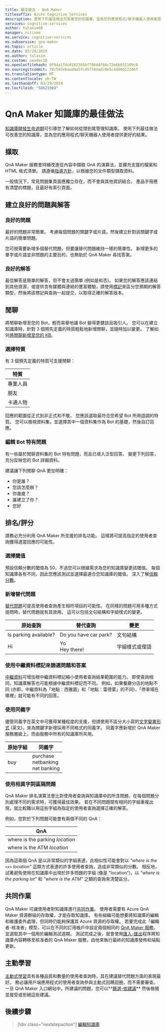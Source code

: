 ```yaml
---
title: 最佳做法 - QnA Maker
titlesuffix: Azure Cognitive Services
description: 使用下列最佳做法可改善您的知識庫，並為您的應用程式/聊天機器人使用者提供更好的結果。
services: cognitive-services
author: tulasim88
manager: nitinme
ms.service: cognitive-services
ms.subservice: qna-maker
ms.topic: article
ms.date: 03/28/2019
ms.author: tulasim
ms.custom: seodec18
ms.openlocfilehash: 0f94a1fdc01825b5bf78644f84c72e6b031109c0
ms.sourcegitcommit: f8c592ebaad4a5fc45710dadc0e5c4480d122d6f
ms.translationtype: MT
ms.contentlocale: zh-TW
ms.lasthandoff: 03/29/2019
ms.locfileid: "58621969"
---
```

# <a name="best-practices-of-a-qna-maker-knowledge-base"></a>QnA Maker 知識庫的最佳做法
[知識庫開發生命週期](../Concepts/development-lifecycle-knowledge-base.md)可引導您了解如何從頭到尾管理知識庫。 使用下列最佳做法可改善您的知識庫，並為您的應用程式/聊天機器人使用者提供更好的結果。

## <a name="extraction"></a>擷取
QnA Maker 服務會持續改進從內容中擷取 QnA 的演算法，並擴充支援的檔案和 HTML 格式清單。 請遵循[指導方針](../Concepts/data-sources-supported.md)，以根據您的文件類型擷取資料。 

一般情況下，常見問題集頁面應獨立存在，而不會與其他資訊結合。 產品手冊應有清楚的標題，且最好有索引頁面。 

## <a name="creating-good-questions-and-answers"></a>建立良好的問題與解答

### <a name="good-questions"></a>良好的問題

最好的問題非常簡單。 考慮每個問題的關鍵字或片語，然後建立針對該關鍵字或片語的簡單問題。 

您可視需要新增多個替代問題，但要讓替代問題維持一樣的簡單性。 新增更多的單字或片語並非問題的主要目的，也無助於 QnA Maker 尋找答案。 

### <a name="good-answers"></a>良好的解答

最佳解答是簡單的解答，但不會太過簡單 (例如是和否)。 如果您的解答應該連結到其他資源，或提供含有媒體與連結的豐富體驗，請使用[標記](../how-to/metadata-generateanswer-usage.md)來區分您預期的解答類型，然後將該標記與查詢一起提交，以取得正確的解答版本。

## <a name="chit-chat"></a>閒聊
將閒聊新增至您的 Bot，輕而易舉地讓 Bot 變得更健談且吸引人。 您可以在建立知識庫時，針對 3 個預先定義的特質輕鬆地新增閒聊，並隨時加以變更。 了解如何[將閒聊新增至您的 KB](../How-To/chit-chat-knowledge-base.md)。 

### <a name="choosing-a-personality"></a>選擇特質
有 3 個預先定義的特質可支援閒聊： 

|特質|
|--|
|專業人員|
|朋友|
|卡通人物|

回應的範圍從正式到非正式和不敬。 您應該選取最符合您希望 Bot 所用語調的特質。 您可以檢視資料集，並選擇其中一個資料集作為 Bot 的基礎，然後自訂回應。 

### <a name="edit-bot-specific-questions"></a>編輯 Bot 特有問題
有一些屬於閒聊資料集的 Bot 特有問題，而且已填入泛型回答。 變更下列回答，充分反映您的 Bot 詳細資料。 

建議讓下列閒聊 QnA 更加明確：

* 你是誰？
* 您該怎麼辦？
* 你幾歲？
* 誰建立了你？
* 您好
   

## <a name="rankingscoring"></a>排名/評分
請務必充分利用 QnA Maker 所支援的排名功能。 這樣將可提高指定的使用者查詢獲得適當回應的可能性。

### <a name="choosing-a-threshold"></a>選擇閾值
預設信賴分數的閾值為 50，不過您可以根據需求為您的知識庫變更該閾值。 每個知識庫各有不同，因此您應該測試並選擇最適合您知識庫的閾值。 深入了解[信賴分數](../Concepts/confidence-score.md)。 

### <a name="add-alternate-questions"></a>新增替代問題
[替代問題](../How-To/edit-knowledge-base.md)可提高使用者查詢產生相符項目的可能性。 在同樣的問題可用多種方式提問時，替代問題就有其效用。 這可以包括文句結構和字組樣式的變更。

|原始查詢|替代查詢|變更| 
|--|--|--|
|Is parking available?|Do you have car park?|文句結構|
 |Hi|Yo<br>Hey there!|字組樣式或俚語|

<a name="use-metadata-filters"></a>

### <a name="use-metadata-tags-to-filter-questions-and-answers"></a>使用中繼資料標記來篩選問題和答案

[中繼資料](../How-To/edit-knowledge-base.md)可增加根中繼資料標記縮小使用者查詢結果範圍的能力。 即使查詢相同，知識庫解答也可能根據中繼資料標記而不同。 例如，如果餐廳分店的地點不同 (亦即，中繼資料為「地點：西雅圖」和「地點：雷德蒙」的不同)，「停車場在哪裡」就可能有不同的回答。

### <a name="use-synonyms"></a>使用同義字
儘管同義字在英文中可獲得某種程度的支援，但請使用不區分大小寫的[文字變異形式](https://westus.dev.cognitive.microsoft.com/docs/services/5a93fcf85b4ccd136866eb37/operations/5ac266295b4ccd1554da75fd) \(英文\)，來為關鍵字新增採用不同格式的同義字。 同義字應新增於 QnA Maker 服務層級上，而由服務中所有的知識庫所共用。

|原始字組|同義字|
|--|--|
|buy|purchase<br>netbanking<br>net banking|

### <a name="use-distinct-words-to-differentiate-questions"></a>使用相異字詞區隔問題
QnA Maker 排名演算法會比對使用者查詢與知識庫中的所含問題，在每個問題分別處理不同的需求時，可獲得最佳效果。 若在不同問題間有相同的字組重複出現，就比較難以用這些字組為指定的使用者查詢選擇正確的解答。 

例如，您對於下列問題可能會有兩個不同的 QnA：

|QnA|
|--|
|where is the parking *location*|
|where is the ATM *location*|

因為這兩個 QnA 是以非常類似的字組表達，此相似性可能會對以 *"where is the `<x>` location"* 這類方式表達的許多使用者查詢，造成非常類似的分數。 相反地，試著避免使用在知識庫中出現於許多問題的字組 (像是 "location")，以 *"where is the parking lot"* 和 *"where is the ATM"* 之類的查詢來清楚區分。 

## <a name="collaborate"></a>共同作業
QnA Maker 可讓使用者對知識庫進行[共同作業](../How-to/collaborate-knowledge-base.md)。 使用者需要有 Azure QnA Maker 資源群組的存取權，才能存取知識庫。 有些組織可能想要將知識庫的編輯和維護委外處理，但同時仍能夠保護其 Azure 資源的存取權。 若要完成此「編輯者-核准者」模型，可以在不同的訂用帳戶中設定兩個相同的 [QnA Maker 服務](../How-to/set-up-qnamaker-service-azure.md)，並選取其中一個用於編輯測試週期。 測試完成之後，就會使用[匯入-匯出](../Tutorials/migrate-knowledge-base.md)程序將知識庫內容轉移至核准者的 QnA Maker 服務，由他來執行最終的知識庫發佈和端點更新。

## <a name="active-learning"></a>主動學習

[主動式學習](../How-to/improve-knowledge-base.md)具有各種品質和數量的使用者查詢時，其在建議替代問題方面的表現最好。 務必讓用戶端應用程式的使用者查詢參與主動式回饋迴圈，而不需要審查。 一旦 QnA Maker 入口網站中，所建議的問題，您可以**[篩選-依建議](../How-To/improve-knowledge-base.md#add-active-learning-suggestion-to-knowledge-base)** 然後檢閱並接受或拒絕這些建議。 

## <a name="next-steps"></a>後續步驟

> [!div class="nextstepaction"]
> [編輯知識庫](../How-to/edit-knowledge-base.md)
